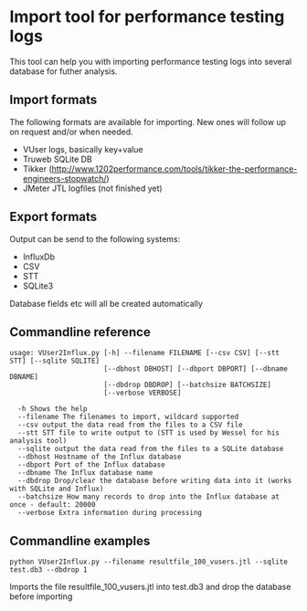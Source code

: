# Import tool for performance testing logs
This tool can help you with importing performance testing logs into several database for futher analysis.

## Import formats
The following formats are available for importing. New ones will follow up on request and/or when needed.

- VUser logs, basically key+value 
- Truweb SQLite DB
- Tikker (http://www.1202performance.com/tools/tikker-the-performance-engineers-stopwatch/)
- JMeter JTL logfiles (not finished yet)
   
## Export formats
Output can be send to the following systems:

- InfluxDb
- CSV
- STT
- SQLite3

Database fields etc will all be created automatically



## Commandline reference
```
usage: VUser2Influx.py [-h] --filename FILENAME [--csv CSV] [--stt STT] [--sqlite SQLITE]
                       [--dbhost DBHOST] [--dbport DBPORT] [--dbname DBNAME]
                       [--dbdrop DBDROP] [--batchsize BATCHSIZE]
                       [--verbose VERBOSE]
```
                       
      -h Shows the help
      --filename The filenames to import, wildcard supported
      --csv output the data read from the files to a CSV file
      --stt STT file to write output to (STT is used by Wessel for his analysis tool)
      --sqlite output the data read from the files to a SQLite database
      --dbhost Hostname of the Influx database
      --dbport Port of the Influx database
      --dbname The Influx database name
      --dbdrop Drop/clear the database before writing data into it (works with SQLite and Influx)
      --batchsize How many records to drop into the Influx database at once - default: 20000
      --verbose Extra information during processing

## Commandline examples
```
python VUser2Influx.py --filename resultfile_100_vusers.jtl --sqlite test.db3 --dbdrop 1
```

Imports the file resultfile_100_vusers.jtl into test.db3 and drop the database before importing




